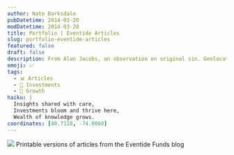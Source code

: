 ```yaml
---
author: Nate Barksdale
pubDatetime: 2014-03-20
modDatetime: 2014-03-20
title: Portfolio | Eventide Articles
slug: portfolio-eventide-articles
featured: false
draft: false
description: From Alan Jacobs, an observation on original sin. Geolocation coordinates
emoji: 📈
tags:
  - 📊 Articles
  - 💼 Investments
  - 🌱 Growth
haiku: |
  Insights shared with care,  
  Investments bloom and thrive here,  
  Wealth of knowledge grows.
coordinates: [40.7128, -74.0060]
---
```


![](https://www.natebarksdale.com/wp-content/uploads/2014/03/portfolio-eventide-blog.jpg) Printable versions of articles from the Eventide Funds blog
